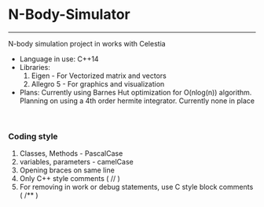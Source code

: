 # N-Body-Simulator
<hr>
N-body simulation project in works with Celestia <br>
<ul>
<li>Language in use: C++14 <br>
<li>Libraries: 
<ol>
<li> Eigen - For Vectorized matrix and vectors
<li> Allegro 5 - For graphics and visualization
</ol>
<li> Plans:
Currently using Barnes Hut optimization for O(nlog(n)) algorithm.
Planning on using a 4th order hermite integrator. Currently none in place
</ul>
<br>
<h3>Coding style</h3>
<ol>
<li> Classes, Methods - PascalCase
<li> variables, parameters - camelCase
<li> Opening braces on same line
<li> Only C++ style comments ( // )
<li> For removing in work or debug statements, use C style block comments ( /** )
